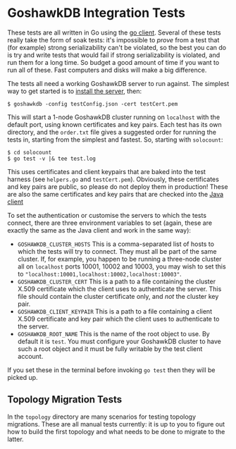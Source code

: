 # GoshawkDB Integration Tests

These tests are all written in Go using the
[go client](https://goshawkdb.io/documentation/client-go.html). Several
of these tests really take the form of soak tests: it's impossible to
_prove_ from a test that (for example) strong serializability can't be
violated, so the best you can do is try and write tests that would
fail if strong serializability is violated, and run them for a long
time. So budget a good amount of time if you want to run all of
these. Fast computers and disks will make a big difference.

The tests all need a working GoshawkDB server to run against. The
simplest way to get started is to
[install the server](https://goshawkdb.io/starting.html), then:


    $ goshawkdb -config testConfig.json -cert testCert.pem


This will start a 1-node GoshawkDB cluster running on `localhost` with
the default port, using known certificates and key pairs. Each test
has its own directory, and the `order.txt` file gives a suggested
order for running the tests in, starting from the simplest and
fastest. So, starting with `solocount`:

    $ cd solocount
    $ go test -v |& tee test.log

This uses certificates and client keypairs that are baked into the
test harness (see `helpers.go` and `testCert.pem`). Obviously, these
certificates and key pairs are public, so please do not deploy them in
production! These are also the same certificates and key pairs that
are checked into the
[Java client](https://goshawkdb.io/documentation/client-java.html)

To set the authentication or customise the servers to which the tests
connect, there are three environment variables to set (again, these
are exactly the same as the Java client and work in the same way):

* `GOSHAWKDB_CLUSTER_HOSTS` This is a comma-separated list of hosts to
  which the tests will try to connect. They must all be part of the
  same cluster. If, for example, you happen to be running a three-node
  cluster all on `localhost` ports 10001, 10002 and 10003, you may
  wish to set this to
  `"localhost:10001,localhost:10002,localhost:10003"`.
* `GOSHAWKDB_CLUSTER_CERT` This is a path to a file containing
  the cluster X.509 certificate which the client uses to authenticate
  the server. This file should contain the cluster certificate only,
  and *not* the cluster key pair.
* `GOSHAWKDB_CLIENT_KEYPAIR` This is a path to a file
  containing a client X.509 certificate and key pair which the client
  uses to authenticate to the server.
* `GOSHAWKDB_ROOT_NAME` This is the name of the root object to use.
  By default it is `test`. You must configure your GoshawkDB cluster to
  have such a root object and it must be fully writable by the test
  client account.

If you set these in the terminal before invoking `go test` then
they will be picked up.

## Topology Migration Tests

In the `topology` directory are many scenarios for testing topology
migrations. These are all manual tests currently: it is up to you to
figure out how to build the first topology and what needs to be done
to migrate to the latter.
